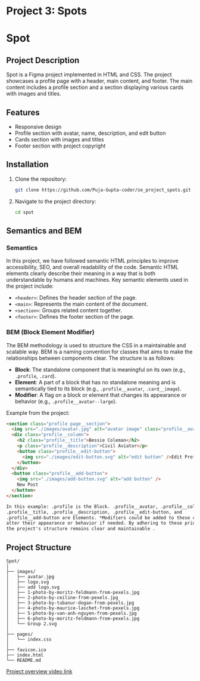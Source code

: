 # Project 3: Spots

# Spot

## Project Description

Spot is a Figma project implemented in HTML and CSS. The project showcases a profile page with a header, main content, and footer. The main content includes a profile section and a section displaying various cards with images and titles.

## Features

- Responsive design
- Profile section with avatar, name, description, and edit button
- Cards section with images and titles
- Footer section with project copyright

## Installation

1. Clone the repository:
   ```sh
   git clone https://github.com/Puja-Gupta-coder/se_project_spots.git
   ```
2. Navigate to the project directory:
   ```sh
   cd spot
   ```

## Semantics and BEM

### Semantics

In this project, we have followed semantic HTML principles to improve accessibility, SEO, and overall readability of the code. Semantic HTML elements clearly describe their meaning in a way that is both understandable by humans and machines. Key semantic elements used in the project include:

- `<header>`: Defines the header section of the page.
- `<main>`: Represents the main content of the document.
- `<section>`: Groups related content together.
- `<footer>`: Defines the footer section of the page.

### BEM (Block Element Modifier)

The BEM methodology is used to structure the CSS in a maintainable and scalable way. BEM is a naming convention for classes that aims to make the relationships between components clear. The structure is as follows:

- **Block**: The standalone component that is meaningful on its own (e.g., `.profile`, `.card`).
- **Element**: A part of a block that has no standalone meaning and is semantically tied to its block (e.g., `.profile__avatar`, `.card__image`).
- **Modifier**: A flag on a block or element that changes its appearance or behavior (e.g., `.profile__avatar--large`).

Example from the project:

```html
<section class="profile page__section">
  <img src="./images/avatar.jpg" alt="avatar image" class="profile__avatar" />
  <div class="profile__column">
    <h2 class="profile__title">Bessie Coleman</h2>
    <p class="profile__description">Civil Aviator</p>
    <button class="profile__edit-button">
      <img src="./images/edit-button.svg" alt="edit button" />Edit Profile
    </button>
  </div>
  <button class="profile__add-button">
    <img src="./images/add-button.svg" alt="add button" />
    New Post
  </button>
</section>

In this example: .profile is the Block. .profile__avatar, .profile__column,
.profile__title, .profile__description, .profile__edit-button, and
.profile__add-button are Elements. *Modifiers could be added to these classes to
alter their appearance or behavior if needed. By adhering to these principles,
the project's structure remains clear and maintainable .
```

## Project Structure

```plaintext
Spot/
│
├── images/
│   ├── avatar.jpg
│   ├── logo.svg
│   ├── add logo.svg
│   ├── 1-photo-by-moritz-feldmann-from-pexels.jpg
│   ├── 2-photo-by-ceiline-from-pexels.jpg
│   ├── 3-photo-by-tubanur-dogan-from-pexels.jpg
│   ├── 4-photo-by-maurice-laschet-from-pexels.jpg
│   ├── 5-photo-by-van-anh-nguyen-from-pexels.jpg
│   ├── 6-photo-by-moritz-feldmann-from-pexels.jpg
│   └── Group 2.svg
│
├── pages/
│   └── index.css
│
├── favicon.ico
├── index.html
└── README.md

```

[Project overview video link](https://drive.google.com/file/d/1KTPTYnmqMFHMz5rpvooNyCXEhDae0j_P/view?usp=drive_link)
